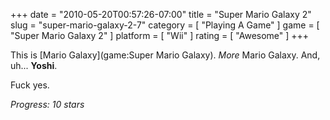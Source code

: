 +++
date = "2010-05-20T00:57:26-07:00"
title = "Super Mario Galaxy 2"
slug = "super-mario-galaxy-2-7"
category = [ "Playing A Game" ]
game = [ "Super Mario Galaxy 2" ]
platform = [ "Wii" ]
rating = [ "Awesome" ]
+++

This is [Mario Galaxy](game:Super Mario Galaxy).  <i>More</i> Mario Galaxy.  And, uh... <b>Yoshi</b>.

Fuck yes.

<i>Progress: 10 stars</i>